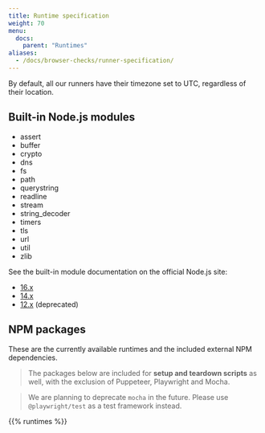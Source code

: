 ```yaml
---
title: Runtime specification
weight: 70
menu:
  docs:
    parent: "Runtimes"
aliases:
  - /docs/browser-checks/runner-specification/
---
```


By default, all our runners have their timezone set to UTC, regardless of their location.

## Built-in Node.js modules

- assert
- buffer
- crypto
- dns
- fs
- path
- querystring
- readline
- stream
- string_decoder
- timers
- tls
- url
- util
- zlib

See the built-in module documentation on the official Node.js site:

- [16.x](https://nodejs.org/dist/latest-v16.x/docs/api/)
- [14.x](https://nodejs.org/dist/latest-v14.x/docs/api/)
- [12.x](https://nodejs.org/dist/latest-v12.x/docs/api/) (deprecated)

## NPM packages

These are the currently available runtimes and the included external NPM dependencies.

> The packages below are included for **setup and teardown scripts** as well, with the exclusion of Puppeteer, Playwright and Mocha.

> We are planning to deprecate `mocha` in the future. Please use `@playwright/test` as a test framework instead.


{{% runtimes %}}
